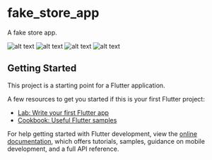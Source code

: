 # fake_store_app

A fake store app.

![alt text](screenshort/image1.png)
![alt text](screenshort/image2.png)
![alt text](screenshort/image3.png)
![alt text](screenshort/image4.png)

## Getting Started

This project is a starting point for a Flutter application.

A few resources to get you started if this is your first Flutter project:

- [Lab: Write your first Flutter app](https://docs.flutter.dev/get-started/codelab)
- [Cookbook: Useful Flutter samples](https://docs.flutter.dev/cookbook)

For help getting started with Flutter development, view the
[online documentation](https://docs.flutter.dev/), which offers tutorials,
samples, guidance on mobile development, and a full API reference.
